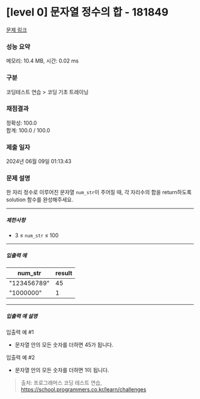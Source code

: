 # [level 0] 문자열 정수의 합 - 181849 

[문제 링크](https://school.programmers.co.kr/learn/courses/30/lessons/181849) 

### 성능 요약

메모리: 10.4 MB, 시간: 0.02 ms

### 구분

코딩테스트 연습 > 코딩 기초 트레이닝

### 채점결과

정확성: 100.0<br/>합계: 100.0 / 100.0

### 제출 일자

2024년 06월 09일 01:13:43

### 문제 설명

<p>한 자리 정수로 이루어진 문자열 <code>num_str</code>이 주어질 때, 각 자리수의 합을 return하도록 solution 함수를 완성해주세요.</p>

<hr>

<h5>제한사항</h5>

<ul>
<li>3 ≤ <code>num_str</code> ≤ 100</li>
</ul>

<hr>

<h5>입출력 예</h5>
<table class="table">
        <thead><tr>
<th>num_str</th>
<th>result</th>
</tr>
</thead>
        <tbody><tr>
<td>"123456789"</td>
<td>45</td>
</tr>
<tr>
<td>"1000000"</td>
<td>1</td>
</tr>
</tbody>
      </table>
<hr>

<h5>입출력 예 설명</h5>

<p>입출력 예 #1</p>

<ul>
<li>문자열 안의 모든 숫자를 더하면 45가 됩니다.</li>
</ul>

<p>입출력 예 #2</p>

<ul>
<li>문자열 안의 모든 숫자를 더하면 1이 됩니다.</li>
</ul>


> 출처: 프로그래머스 코딩 테스트 연습, https://school.programmers.co.kr/learn/challenges